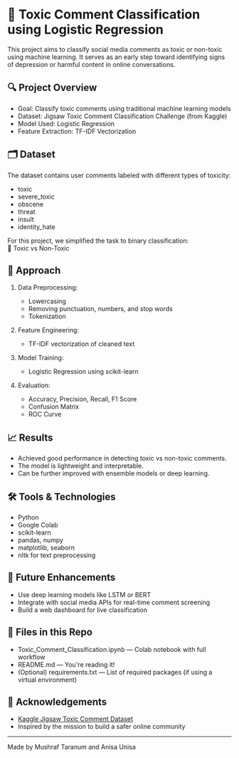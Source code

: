 # 🧠 Toxic Comment Classification using Logistic Regression

This project aims to classify social media comments as toxic or non-toxic using machine learning. It serves as an early step toward identifying signs of depression or harmful content in online conversations.

## 🔍 Project Overview

- Goal: Classify toxic comments using traditional machine learning models
- Dataset: Jigsaw Toxic Comment Classification Challenge (from Kaggle)
- Model Used: Logistic Regression
- Feature Extraction: TF-IDF Vectorization

## 🗂️ Dataset

The dataset contains user comments labeled with different types of toxicity:

- toxic
- severe_toxic
- obscene
- threat
- insult
- identity_hate

For this project, we simplified the task to binary classification:  
📌 Toxic vs Non-Toxic

## 🧪 Approach

1. Data Preprocessing:
   - Lowercasing
   - Removing punctuation, numbers, and stop words
   - Tokenization

2. Feature Engineering:
   - TF-IDF vectorization of cleaned text

3. Model Training:
   - Logistic Regression using scikit-learn

4. Evaluation:
   - Accuracy, Precision, Recall, F1 Score
   - Confusion Matrix
   - ROC Curve

## 📈 Results

- Achieved good performance in detecting toxic vs non-toxic comments.
- The model is lightweight and interpretable.
- Can be further improved with ensemble models or deep learning.

## 🛠 Tools & Technologies

- Python
- Google Colab
- scikit-learn
- pandas, numpy
- matplotlib, seaborn
- nltk for text preprocessing

## 📌 Future Enhancements

- Use deep learning models like LSTM or BERT
- Integrate with social media APIs for real-time comment screening
- Build a web dashboard for live classification

## 📁 Files in this Repo

- Toxic_Comment_Classification.ipynb — Colab notebook with full workflow
- README.md — You're reading it!
- (Optional) requirements.txt — List of required packages (if using a virtual environment)

## 🤝 Acknowledgements

- [Kaggle Jigsaw Toxic Comment Dataset](https://www.kaggle.com/c/jigsaw-toxic-comment-classification-challenge)
- Inspired by the mission to build a safer online community

---

Made by Mushraf Taranum and Anisa Unisa
